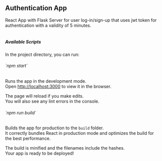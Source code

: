 <h2>Authentication App</h2>
React App with Flask Server for user log-in/sign-up that uses jwt token for authentication with a validity of 5 minutes.
<br><br>
<h5>Available Scripts</h5>

In the project directory, you can run:

 <h6>`npm start`</h6>

Runs the app in the development mode.\
Open [http://localhost:3000](http://localhost:3000) to view it in the browser.

The page will reload if you make edits.\
You will also see any lint errors in the console.


 <h6>`npm run build`</h6>

Builds the app for production to the `build` folder.\
It correctly bundles React in production mode and optimizes the build for the best performance.

The build is minified and the filenames include the hashes.\
Your app is ready to be deployed!

